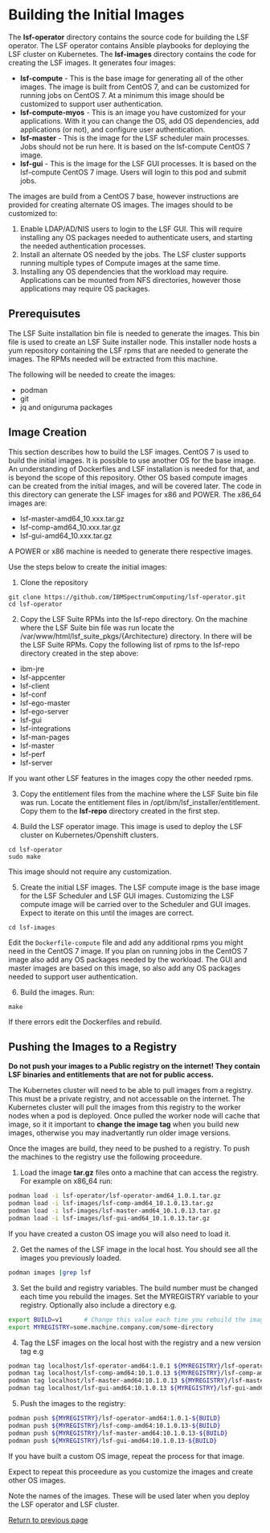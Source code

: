# Building the Initial Images

The **lsf-operator** directory contains the source code for building the LSF operator.  The LSF operator contains Ansible playbooks for deploying the LSF cluster on Kubernetes. 
The **lsf-images** directory contains the code for creating the LSF images.  It generates four images:
* **lsf-compute**	- This is the base image for generating all of the other images.  The image is built from CentOS 7, and can be customized for running jobs on CentOS 7.  At a minimum this image should be customized to support user authentication.  
* **lsf-compute-myos**	- This is an image you have customized for your applications.  With it you can change the OS, add OS dependencies, add applications (or not), and configure user authentication.
* **lsf-master**		- This is the image for the LSF scheduler main processes.  Jobs should not be run here.  It is based on the lsf-compute CentOS 7 image.
* **lsf-gui**		- This is the image for the LSF GUI processes.  It is based on the lsf-compute CentOS 7 image.  Users will login to this pod and submit jobs.

The images are build from a CentOS 7 base, however instructions are provided for creating alternate OS images.  The images should to be customized to:
1. Enable LDAP/AD/NIS users to login to the LSF GUI.  This will require installing any OS packages needed to authenticate users, and starting the needed authentication processes.
2. Install an alternate OS needed by the jobs.  The LSF cluster supports running multiple types of Compute images at the same time.
2. Installing any OS dependencies that the workload may require.  Applications can be mounted from NFS directories, however those applications may require OS packages.  


## Prerequisutes
The LSF Suite installation bin file is needed to generate the images.  This bin file is used to create an LSF Suite installer node.  This installer node hosts a yum repository containing the LSF rpms that are needed to generate the images.  The RPMs needed will be extracted from this machine.

The following will be needed to create the images:
* podman
* git
* jq and oniguruma packages


## Image Creation
This section describes how to build the LSF images.  CentOS 7 is used to build the initial images.  It is possible to use another OS for the base image.  An understanding of Dockerfiles and LSF installation is needed for that, and is beyond the scope of this repository.  Other OS based compute images can be created from the initial images, and will be covered later.  The code in this directory can generate the LSF images for x86 and POWER.
The x86_64 images are:
* lsf-master-amd64_10.xxx.tar.gz
* lsf-comp-amd64_10.xxx.tar.gz
* lsf-gui-amd64_10.xxx.tar.gz

A POWER or x86 machine is needed to generate there respective images. 

Use the steps below to create the initial images:

1. Clone the repository 
```
git clone https://github.com/IBMSpectrumComputing/lsf-operator.git
cd lsf-operator
```

2. Copy the LSF Suite RPMs into the lsf-repo directory.  On the machine where the LSF Suite bin file was run locate the /var/www/html/lsf_suite_pkgs/{Architecture} directory.  In there will be the LSF Suite RPMs.  Copy the following list of rpms to the lsf-repo directory created in the step above:
  * ibm-jre
  * lsf-appcenter
  * lsf-client
  * lsf-conf
  * lsf-ego-master
  * lsf-ego-server
  * lsf-gui
  * lsf-integrations
  * lsf-man-pages
  * lsf-master
  * lsf-perf
  * lsf-server

If you want other LSF features in the images copy the other needed rpms.

3. Copy the entitlement files from the machine where the LSF Suite bin file was run.  Locate the entitlement files in /opt/ibm/lsf_installer/entitlement.  Copy them to the **lsf-repo** directory created in the first step.

4. Build the LSF operator image.  This image is used to deploy the LSF cluster on Kubernetes/Openshift clusters.
```
cd lsf-operator
sudo make
```
This image should not require any customization.

5. Create the initial LSF images.  The LSF compute image is the base image for the LSF Scheduler and LSF GUI images.  Customizing the LSF compute image will be carried over to the Scheduler and GUI images.  Expect to iterate on this until the images are correct.
```
cd lsf-images
```
Edit the `Dockerfile-compute` file and add any additional rpms you might need in the CentOS 7 image.  If you plan on running jobs in the CentOS 7 image also add any OS packages needed by the workload.  The GUI and master images are based on this image, so also add any OS packages needed to support user authentication.

6. Build the images.  Run:
```
make
```
If there errors edit the Dockerfiles and rebuild.

## Pushing the Images to a Registry
**Do not push your images to a Public registry on the internet!  They contain LSF binaries and entitlements that are not for public access.**

The Kubernetes cluster will need to be able to pull images from a registry.  This must be a private registry, and not accessable on the internet.  The Kubernetes cluster will pull the images from this registry to the worker nodes when a pod is deployed.  Once pulled the worker node will cache that image, so it it important to **change the image tag** when you build new images, otherwise you may inadvertantly run older image versions.

Once the images are build, they need to be pushed to a registry.  To push the machines to the registry use the following proceedure.

1. Load the image **tar.gz** files onto a machine that can access the registry.  For example on x86_64 run:
```bash
podman load -i lsf-operator/lsf-operator-amd64_1.0.1.tar.gz
podman load -i lsf-images/lsf-comp-amd64_10.1.0.13.tar.gz
podman load -i lsf-images/lsf-master-amd64_10.1.0.13.tar.gz
podman load -i lsf-images/lsf-gui-amd64_10.1.0.13.tar.gz
```
If you have created a custon OS image you will also need to load it.

2. Get the names of the LSF image in the local host.  You should see all the images you previously loaded.
```bash
podman images |grep lsf
```

3. Set the build and registry variables.  The build number must be changed each time you rebuild the images.  Set the MYREGISTRY variable to your registry.  Optionally also include a directory e.g.
```bash
export BUILD=v1      # Change this value each time you rebuild the images
export MYREGISTRY=some.machine.company.com/some-directory
```

4. Tag the LSF images on the local host with the registry and a new version tag e.g
```bash
podman tag localhost/lsf-operator-amd64:1.0.1 ${MYREGISTRY}/lsf-operator-amd64:1.0.1-${BUILD}
podman tag localhost/lsf-comp-amd64:10.1.0.13 ${MYREGISTRY}/lsf-comp-amd64:10.1.0.13-${BUILD}
podman tag localhost/lsf-master-amd64:10.1.0.13 ${MYREGISTRY}/lsf-master-amd64:10.1.0.13-${BUILD}
podman tag localhost/lsf-gui-amd64:10.1.0.13 ${MYREGISTRY}/lsf-gui-amd64:10.1.0.13-${BUILD}
```

5. Push the images to the registry:
```bash
podman push ${MYREGISTRY}/lsf-operator-amd64:1.0.1-${BUILD}
podman push ${MYREGISTRY}/lsf-comp-amd64:10.1.0.13-${BUILD}
podman push ${MYREGISTRY}/lsf-master-amd64:10.1.0.13-${BUILD}
podman push ${MYREGISTRY}/lsf-gui-amd64:10.1.0.13-${BUILD}
```

If you have built a custom OS image, repeat the process for that image.

Expect to repeat this proceedure as you customize the images and create other OS images.

Note the names of the images.  These will be used later when you deploy the LSF operator and LSF cluster.


[Return to previous page](README.md)
